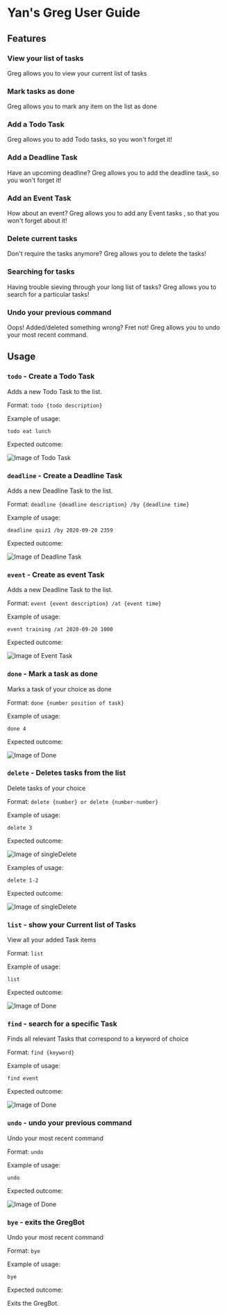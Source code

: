 # Yan's Greg User Guide

## Features 

###  View your list of tasks
Greg allows you to view your current list of tasks

### Mark tasks as done
Greg allows you to mark any item on the list as done

### Add a Todo Task
Greg allows you to add Todo tasks, so you won't forget it!

### Add a Deadline Task
Have an upcoming deadline? Greg allows you to add the deadline
task, so you won't forget it!

### Add an Event Task
How about an event? Greg allows you to add any Event tasks
, so that you won't forget about it!

### Delete current tasks
Don't require the tasks anymore? Greg allows you to delete
the tasks!

### Searching for tasks
Having trouble sieving through your long list of tasks?
Greg allows you to search for a particular tasks!

### Undo your previous command
Oops! Added/deleted something wrong? Fret not! Greg
allows you to undo your most recent command.

## Usage

### `todo` - Create a Todo Task

Adds a new Todo Task to the list.

Format: `todo {todo description}`

Example of usage: 

`todo eat lunch`

Expected outcome:

![Image of Todo Task](images\todo.png)

### `deadline` - Create a Deadline Task

Adds a new Deadline Task to the list.

Format: `deadline {deadline description} /by {deadline time}`

Example of usage: 

`deadline quiz1 /by 2020-09-20 2359`

Expected outcome:

![Image of Deadline Task](images\deadline.png)

### `event` - Create as event Task

Adds a new Deadline Task to the list.

Format: `event {event description} /at {event time}`

Example of usage: 

`event training /at 2020-09-20 1000`

Expected outcome:

![Image of Event Task](images\event.png)

### `done` - Mark a task as done

Marks a task of your choice as done

Format: `done {number position of task}`

Example of usage: 

`done 4`

Expected outcome:

![Image of Done](images\done.png)

### `delete` - Deletes tasks from the list

Delete tasks of your choice

Format: `delete {number} or delete {number-number}`

Example of usage: 

`delete 3`

Expected outcome:

![Image of singleDelete](images\singleDelete.png)

Examples of usage: 

`delete 1-2`

Expected outcome:

![Image of singleDelete](images\massDelete.png)

### `list` - show your Current list of Tasks

View all your added Task items

Format: `list`

Example of usage: 

`list`

Expected outcome:

![Image of Done](images\list.png)

### `find` - search for a specific Task

Finds all relevant Tasks that correspond to a keyword of choice

Format: `find {keyword}`

Example of usage: 

`find event`

Expected outcome:

![Image of Done](images\find.png)

### `undo` - undo your previous command

Undo your most recent command

Format: `undo`

Example of usage: 

`undo`

Expected outcome:

![Image of Done](images\undo.png)

### `bye` - exits the GregBot

Undo your most recent command

Format: `bye`

Example of usage: 

`bye`

Expected outcome:

Exits the GregBot.











